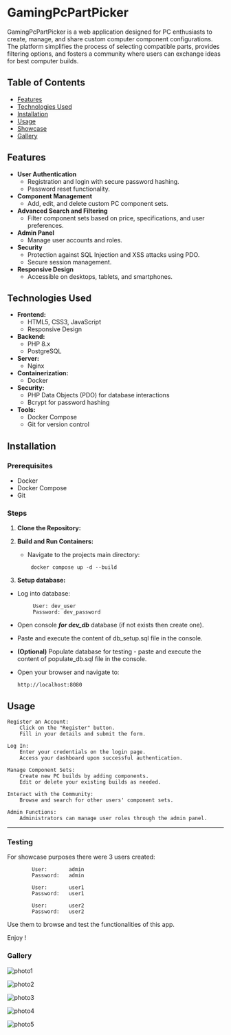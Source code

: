 # GamingPcPartPicker

GamingPcPartPicker is a web application designed for PC enthusiasts to create, manage, and share custom computer component configurations. The platform simplifies the process of selecting compatible parts, provides filtering options, and fosters a community where users can exchange ideas for best  computer builds.

## Table of Contents

- [Features](#features)
- [Technologies Used](#technologies-used)
- [Installation](#installation)
- [Usage](#usage)
- [Showcase](#showcase)
- [Gallery](#gallery)



## Features

- **User Authentication**
  - Registration and login with secure password hashing.
  - Password reset functionality.
- **Component Management**
  - Add, edit, and delete custom PC component sets.
- **Advanced Search and Filtering**
  - Filter component sets based on price, specifications, and user preferences.
- **Admin Panel**
  - Manage user accounts and roles.
- **Security**
  - Protection against SQL Injection and XSS attacks using PDO.
  - Secure session management.
- **Responsive Design**
  - Accessible on desktops, tablets, and smartphones.

## Technologies Used

- **Frontend:**
  - HTML5, CSS3, JavaScript
  - Responsive Design
- **Backend:**
  - PHP 8.x
  - PostgreSQL
- **Server:**
  - Nginx
- **Containerization:**
  - Docker
- **Security:**
  - PHP Data Objects (PDO) for database interactions
  - Bcrypt for password hashing
- **Tools:**
  - Docker Compose
  - Git for version control

## Installation

### Prerequisites

- Docker
- Docker Compose
- Git

### Steps

1. **Clone the Repository:**

2. **Build and Run Containers:**
    
   - Navigate to the projects main directory:

          docker compose up -d --build

3. **Setup database:**

  -  Log into database:

              User: dev_user
              Password: dev_password
  -   Open console ***for dev_db*** database (if not exists then create one).
  -   Paste and execute the content of db_setup.sql file in the console.
  -   **(Optional)** Populate database for testing - paste and execute the content of populate_db.sql file in the console.

  -   Open your browser and navigate to:

          http://localhost:8080

## Usage

    Register an Account:
        Click on the "Register" button.
        Fill in your details and submit the form.

    Log In:
        Enter your credentials on the login page.
        Access your dashboard upon successful authentication.

    Manage Component Sets:
        Create new PC builds by adding components.
        Edit or delete your existing builds as needed.

    Interact with the Community:
        Browse and search for other users' component sets.

    Admin Functions:
        Administrators can manage user roles through the admin panel.
---

### Testing

For showcase purposes there were 3 users created:

            User:       admin
            Password:   admin

            User:       user1
            Password:   user1

            User:       user2
            Password:   user2

Use them to browse and test the functionalities of this app.

Enjoy !


### Gallery
![photo1](./gallery/mainpage.png)

![photo2](./gallery/newsetview.png)

![photo3](./gallery/outputview.png)

![photo4](./gallery/userview.png)

![photo5](./gallery/loginview.png)





    
